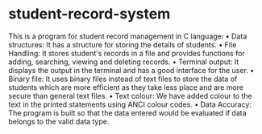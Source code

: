 # student-record-system


This is a program for student record management in C language: 
• Data structures: It has a structure for storing the details of students. 
• File Handling: It stores student's records in a file and provides functions for adding, 
searching, viewing and deleting records. 
• Terminal output: It displays the output in the terminal and has a good interface for 
the user. 
• Binary file: It uses binary files instead of text files to store the data of students which 
are more efficient as they take less place and are more secure than general text 
files. 
• Text colour: We have added colour to the text in the printed statements using ANCI 
colour codes. 
• Data Accuracy: The program is built so that the data entered would be evaluated if 
data belongs to the valid data type.
